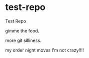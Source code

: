# test-repo
Test Repo

gimme the food.


more git silliness.


my order
night moves
I'm not crazy!!!!
